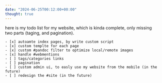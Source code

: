 ```yaml
---
date: "2024-06-25T00:12:00+00:00"
thought: true
---
```


here is my todo list for my website, which is kinda complete, only missing two parts (taging, and
pagination).
```
- [x] autoamte index pages, by write custom script
- [x] custom templte for each page
- [x] custom #pandoc filter to optimize local/remote images
- [x] handle #webmentions
- [ ] tags/categories links
- [ ] pagination
- [ ] custom admin ui, to easly use my website from the mobile (in the future)
- [ ] redesign the #site (in the future)
```
